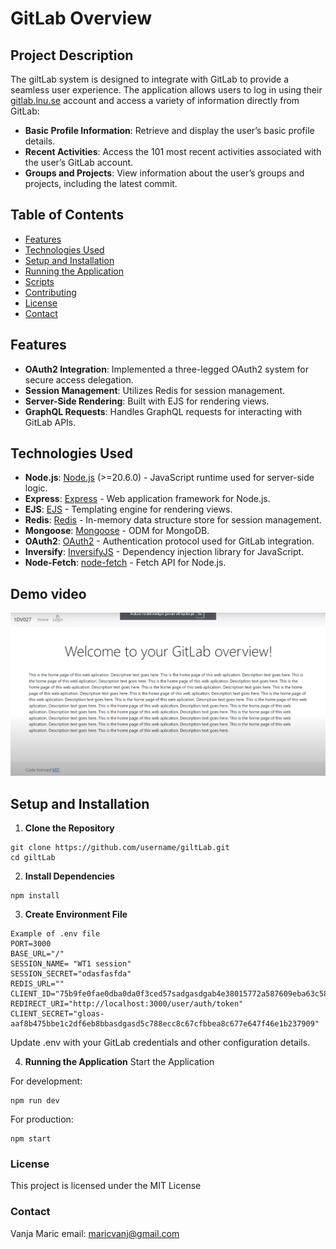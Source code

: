 # GitLab Overview

## Project Description

The giltLab system is designed to integrate with GitLab to provide a seamless user experience. The application allows users to log in using their [gitlab.lnu.se](https://gitlab.lnu.se) account and access a variety of information directly from GitLab:

- **Basic Profile Information**: Retrieve and display the user’s basic profile details.
- **Recent Activities**: Access the 101 most recent activities associated with the user’s GitLab account.
- **Groups and Projects**: View information about the user’s groups and projects, including the latest commit.


## Table of Contents

- [Features](#features)
- [Technologies Used](#technologies-used)
- [Setup and Installation](#setup-and-installation)
- [Running the Application](#running-the-application)
- [Scripts](#scripts)
- [Contributing](#contributing)
- [License](#license)
- [Contact](#contact)

## Features

- **OAuth2 Integration**: Implemented a three-legged OAuth2 system for secure access delegation.
- **Session Management**: Utilizes Redis for session management.
- **Server-Side Rendering**: Built with EJS for rendering views.
- **GraphQL Requests**: Handles GraphQL requests for interacting with GitLab APIs.

## Technologies Used

- **Node.js**: [Node.js](https://nodejs.org/) (>=20.6.0) - JavaScript runtime used for server-side logic.
- **Express**: [Express](https://expressjs.com/) - Web application framework for Node.js.
- **EJS**: [EJS](https://www.npmjs.com/package/ejs) - Templating engine for rendering views.
- **Redis**: [Redis](https://redis.io/) - In-memory data structure store for session management.
- **Mongoose**: [Mongoose](https://mongoosejs.com/) - ODM for MongoDB.
- **OAuth2**: [OAuth2](https://oauth.net/2/) - Authentication protocol used for GitLab integration.
- **Inversify**: [InversifyJS](https://inversify.io/) - Dependency injection library for JavaScript.
- **Node-Fetch**: [node-fetch](https://www.npmjs.com/package/node-fetch) - Fetch API for Node.js.


## Demo video
[![Videotitel](./public/images/demoImage.png)](https://www.youtube.com/watch?v=k3GvWBabZdA)


## Setup and Installation

1. **Clone the Repository**

```
git clone https://github.com/username/giltLab.git
cd giltLab 
```

2. **Install Dependencies**
```
npm install
```

3. **Create Environment File**
```
Example of .env file
PORT=3000
BASE_URL="/"
SESSION_NAME= "WT1 session"
SESSION_SECRET="odasfasfda"
REDIS_URL=""
CLIENT_ID="75b9fe0fae0dba0da0f3ced57sadgasdgab4e38015772a587609eba63c5892bde5fc0"
REDIRECT_URI="http://localhost:3000/user/auth/token"
CLIENT_SECRET="gloas-aaf8b475bbe1c2df6eb8bbasdgasd5c788ecc8c67cfbbea8c677e647f46e1b237909"
```

Update .env with your GitLab credentials and other configuration details.

4. **Running the Application**
Start the Application

For development:
```
npm run dev
```

For production:
```
npm start
```
### License
This project is licensed under the MIT License

### Contact
Vanja Maric
email: maricvanj@gmail.com